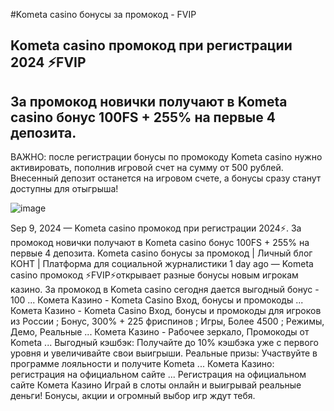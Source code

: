 #Kometa casino бонусы за промокод - FVIP

## Kometa casino промокод при регистрации 2024 ⚡️FVIP

## За промокод новички получают в Kometa casino бонус 100FS + 255% на первые 4 депозита.

ВАЖНО: после регистрации бонусы по промокоду Kometa casino нужно активировать, пополнив игровой счет на сумму от 500 рублей. Внесенный депозит останется на игровом счете, а бонусы сразу станут доступны для отыгрыша!

![image](https://github.com/user-attachments/assets/2089a94f-aa03-46c5-b3d6-8cf558dd4574)


Sep 9, 2024 — Kometa casino промокод при регистрации 2024⚡️. За промокод новички получают в Kometa casino бонус 100FS + 255% на первые 4 депозита. Kometa casino бонусы за промокод | Личный блог КОНТ | Платформа для социальной журналистики 1 day ago — Kometa casino промокод ⚡️FVIP⚡️открывает разные бонусы новым игрокам казино. За промокод в Kometa casino сегодня дается выгодный бонус - 100 ... Комета Казино - Kometa Casino Вход, бонусы и промокоды ... Комета Казино - Kometa Casino Вход, бонусы и промокоды для игроков из России ; Бонус, 300% + 225 фриспинов ; Игры, Более 4500 ; Режимы, Демо, Реальные ... Комета Казино - Рабочее зеркало, Промокоды от Kometa ... Выгодный кэшбэк: Получайте до 10% кэшбэка уже с первого уровня и увеличивайте свои выигрыши. Реальные призы: Участвуйте в программе лояльности и получите Kometa ... Комета Казино: регистрация на официальном сайте ... Регистрация на официальном сайте Комета Казино Играй в слоты онлайн и выигрывай реальные деньги! Бонусы, акции и огромный выбор игр ждут тебя.
